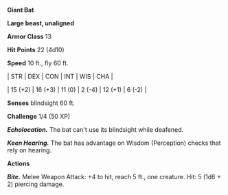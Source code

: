 **Giant Bat**

**Large beast, unaligned**

**Armor Class** 13

**Hit Points** 22 (4d10)

**Speed** 10 ft., fly 60 ft.

|   STR   |   DEX   |   CON   |   INT   |   WIS   |   CHA   |
  
| 15 (+2) | 16 (+3) | 11 (0) | 2 (-4) | 12 (+1) | 6 (-2) |

**Senses** blindsight 60 ft.

**Challenge** 1/4 (50 XP)

***Echolocation.*** The bat can't use its blindsight while deafened.

***Keen Hearing.*** The bat has advantage on Wisdom (Perception) checks that rely on hearing.

**Actions**

***Bite.*** Melee Weapon Attack: +4 to hit, reach 5 ft., one creature. Hit: 5 (1d6 + 2) piercing damage.

